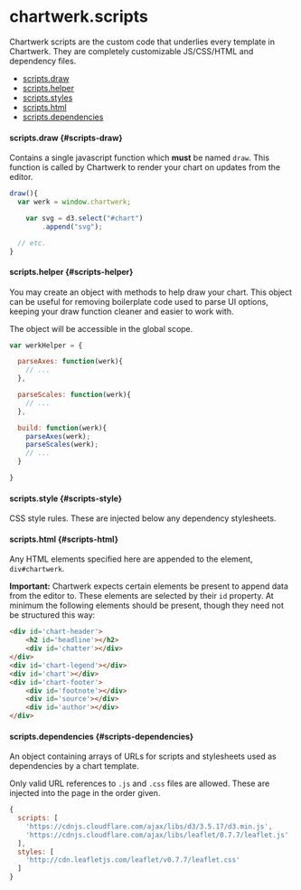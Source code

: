 # chartwerk.scripts

Chartwerk scripts are the custom code that underlies every template in Chartwerk. They are completely customizable JS/CSS/HTML and dependency files.

- [scripts.draw](#scripts-draw)
- [scripts.helper](#scripts-helper)
- [scripts.styles](#scripts-styles)
- [scripts.html](#scripts-html)
- [scripts.dependencies](#scripts-dependencies)

#### scripts.draw {#scripts-draw}

Contains a single javascript function which **must** be named `draw`. This function is called by Chartwerk to render your chart on updates from the editor.

```javascript
draw(){
  var werk = window.chartwerk;

	var svg = d3.select("#chart")
	    .append("svg");

  // etc.
}
```

#### scripts.helper {#scripts-helper}

You may create an object with methods to help draw your chart. This object can be useful for removing boilerplate code used to parse UI options, keeping your draw function cleaner and easier to work with.

The object will be accessible in the global scope.

```javascript
var werkHelper = {

  parseAxes: function(werk){
    // ...
  },

  parseScales: function(werk){
    // ...
  },

  build: function(werk){
    parseAxes(werk);
    parseScales(werk);
    // ...
  }

}
```

#### scripts.style {#scripts-style}

CSS style rules. These are injected below any dependency stylesheets.

#### scripts.html {#scripts-html}

Any HTML elements specified here are appended to the element, `div#chartwerk`.

**Important:** Chartwerk expects certain elements be present to append data from the editor to. These elements are selected by their `id` property. At minimum the following elements should be present, though they need not be structured this way:

```html
<div id='chart-header'>
	<h2 id='headline'></h2>
	<div id='chatter'></div>
</div>
<div id='chart-legend'></div>
<div id='chart'></div>
<div id='chart-footer'>
	<div id='footnote'></div>
	<div id='source'></div>
	<div id='author'></div>
</div>
```

#### scripts.dependencies {#scripts-dependencies}

An object containing arrays of URLs for scripts and stylesheets used as dependencies by a chart template.

Only valid URL references to `.js` and `.css` files are allowed. These are injected into the page in the order given.

```js
{
  scripts: [
    'https://cdnjs.cloudflare.com/ajax/libs/d3/3.5.17/d3.min.js',
    'https://cdnjs.cloudflare.com/ajax/libs/leaflet/0.7.7/leaflet.js'
  ],
  styles: [
    'http://cdn.leafletjs.com/leaflet/v0.7.7/leaflet.css'
  ]
}
```
